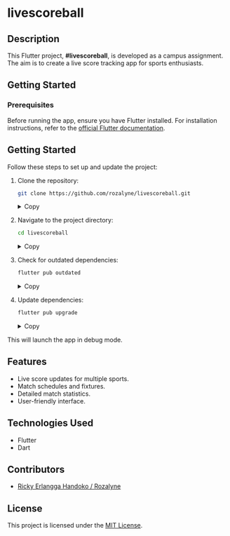 # livescoreball

## Description

This Flutter project, **#livescoreball**, is developed as a campus assignment.
The aim is to create a live score tracking app for sports enthusiasts.

## Getting Started

### Prerequisites

Before running the app, ensure you have Flutter installed. For installation instructions,
refer to the [official Flutter documentation](https://flutter.dev/docs/get-started/install).

## Getting Started

Follow these steps to set up and update the project:

1. Clone the repository:
    ```sh
    git clone https://github.com/rozalyne/livescoreball.git
    ```

    <details>
    <summary>Copy</summary>

    ```sh
    git clone <repository_url>
    ```

    </details>

2. Navigate to the project directory:
    ```sh
    cd livescoreball
    ```

    <details>
    <summary>Copy</summary>

    ```sh
    cd livescoreball
    ```

    </details>

3. Check for outdated dependencies:
    ```sh
    flutter pub outdated
    ```

    <details>
    <summary>Copy</summary>

    ```sh
    flutter pub outdated
    ```

    </details>

4. Update dependencies:
    ```sh
    flutter pub upgrade
    ```

    <details>
    <summary>Copy</summary>

    ```sh
    flutter pub upgrade
    ```

    </details>

This will launch the app in debug mode.

## Features

- Live score updates for multiple sports.
- Match schedules and fixtures.
- Detailed match statistics.
- User-friendly interface.

## Technologies Used

- Flutter
- Dart

## Contributors

- [Ricky Erlangga Handoko / Rozalyne](https://github.com/rozalyne/)

## License

This project is licensed under the [MIT License](LICENSE).
